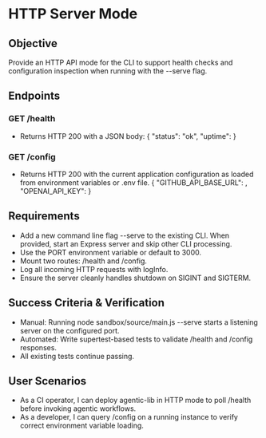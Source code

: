 # HTTP Server Mode

## Objective

Provide an HTTP API mode for the CLI to support health checks and configuration inspection when running with the --serve flag.

## Endpoints

### GET /health
- Returns HTTP 200 with a JSON body:
  {
    "status": "ok",
    "uptime": <seconds-of-process-uptime>
  }

### GET /config
- Returns HTTP 200 with the current application configuration as loaded from environment variables or .env file.
  {
    "GITHUB_API_BASE_URL": <string>,
    "OPENAI_API_KEY": <string>
  }

## Requirements

- Add a new command line flag --serve to the existing CLI. When provided, start an Express server and skip other CLI processing.
- Use the PORT environment variable or default to 3000.
- Mount two routes: /health and /config.
- Log all incoming HTTP requests with logInfo.
- Ensure the server cleanly handles shutdown on SIGINT and SIGTERM.

## Success Criteria & Verification

- Manual: Running node sandbox/source/main.js --serve starts a listening server on the configured port.
- Automated: Write supertest-based tests to validate /health and /config responses.
- All existing tests continue passing.

## User Scenarios

- As a CI operator, I can deploy agentic-lib in HTTP mode to poll /health before invoking agentic workflows.
- As a developer, I can query /config on a running instance to verify correct environment variable loading.
